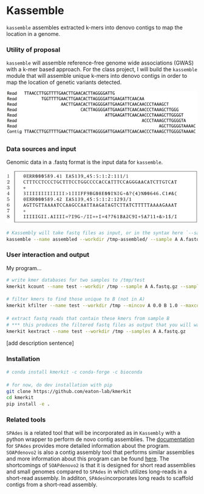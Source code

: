 # Kassemble 

`kassemble` assembles extracted k-mers into denovo contigs to map the location in a genome. 

### Utility of proposal
`kassemble` will assemble reference-free genome wide associations (GWAS) with a k-mer based approach. For the class project, I will build the `kassemble` module that will assemble unique k-mers into denovo contigs in order to map the location of genetic variants detected. 

![](contig.png)

### Data sources and input
Genomic data in a .fastq format is the input data for `kassemble`. 

![](FASTQ.png)

```bash
# Kassembly will take fastq files as input, or in the syntax here `--sample name fastqfile`
kassemble --name assembled --workdir /tmp-assembled/ --sample A A.fastq.gz
```

### User interaction and output 
My program...

```bash
# write kmer databases for two samples to /tmp/test
kmerkit kcount --name test --workdir /tmp --sample A A.fastq.gz --sample B B.fastq.gz

# filter kmers to find those unique to B (not in A)
kmerkit kfilter --name test --workdir /tmp --mincov A 0.0 B 1.0 --maxcov A 0.0 B 1.0

# extract fastq reads that contain these kmers from sample B
# *** this produces the filtered fastq files as output that you will want to use as input to your program 
kmerkit kextract --name test --workdir /tmp --samples A A.fastq.gz 
```

[add description sentence]


### Installation 
```bash
# conda install kmerkit -c conda-forge -c bioconda

# for now, do dev installation with pip
git clone https://github.com/eaton-lab/kmerkit
cd kmerkit
pip install -e .
``` 

### Related tools
`SPAdes` is a related tool that will be incorporated as in `Kassembly` with a python wrapper to perform de novo contig assemblies. The [documentation](https://github.com/ablab/spades) for `SPAdes` provides more detailed information about the program. `SOAPdenovo2` is also a contig assembly tool that performs similar assemblies and more information about this program can be found [here](https://github.com/aquaskyline/SOAPdenovo2). The shortcomings of `SOAPdenovo2` is that it is designed for short read assemblies and small genomes compared to `SPAdes` in which utilizes long-reads in a short-read assembly. In additon, `SPAdes`incorporates long reads to scaffold contigs from a short-read assembly. 

 
